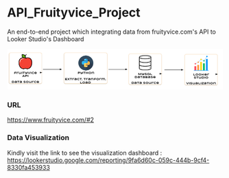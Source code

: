 # API_Fruityvice_Project
An end-to-end project which integrating data from fruityvice.com's API to Looker Studio's Dashboard

![Alt Text](https://github.com/ghifarisyauqi/API_Fruityvice_Project/blob/d40a0019f06afc6e2ad3dd4c9c6ea2904ba53917/Screenshot%202024-03-04%20213140.png)

### URL
https://www.fruityvice.com/#2

### Data Visualization
Kindly visit the link to see the visualization dashboard : https://lookerstudio.google.com/reporting/9fa6d60c-059c-444b-9cf4-8330fa453933

